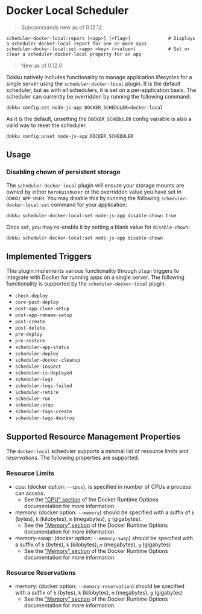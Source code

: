 # Docker Local Scheduler

> Subcommands new as of 0.12.12

```
scheduler-docker-local:report [<app>] [<flag>]              # Displays a scheduler-docker-local report for one or more apps
scheduler-docker-local:set <app> <key> (<value>)            # Set or clear a scheduler-docker-local property for an app
```

> New as of 0.12.0

Dokku natively includes functionality to manage application lifecycles for a single server using the `scheduler-docker-local` plugin. It is the default scheduler, but as with all schedulers, it is set on a per-application basis. The scheduler can currently be overridden by running the following command:

```shell
dokku config:set node-js-app DOCKER_SCHEDULER=docker-local
```

As it is the default, unsetting the `DOCKER_SCHEDULER` config variable is also a valid way to reset the scheduler.

```shell
dokku config:unset node-js-app DOCKER_SCHEDULER
```

## Usage

### Disabling chown of persistent storage

The `scheduler-docker-local` plugin will ensure your storage mounts are owned by either `herokuishuser` or the overridden value you have set in `DOKKU_APP_USER`. You may disable this by running the following `scheduler-docker-local:set` command for your application:

```shell
dokku scheduler-docker-local:set node-js-app disable-chown true
```

Once set, you may re-enable it by setting a blank value for `disable-chown`:

```shell
dokku scheduler-docker-local:set node-js-app disable-chown
```

## Implemented Triggers

This plugin implements various functionality through `plugn` triggers to integrate with Docker for running apps on a single server. The following functionality is supported by the `scheduler-docker-local` plugin.

- `check-deploy`
- `core-post-deploy`
- `post-app-clone-setup`
- `post-app-rename-setup`
- `post-create`
- `post-delete`
- `pre-deploy`
- `pre-restore`
- `scheduler-app-status`
- `scheduler-deploy`
- `scheduler-docker-cleanup`
- `scheduler-inspect`
- `scheduler-is-deployed`
- `scheduler-logs`
- `scheduler-logs-failed`
- `scheduler-retire`
- `scheduler-run`
- `scheduler-stop`
- `scheduler-tags-create`
- `scheduler-tags-destroy`

## Supported Resource Management Properties

The `docker-local` scheduler supports a minimal list of resource _limits_ and _reservations_. The following properties are supported:

### Resource Limits

- cpu: (docker option: `--cpus`), is specified in number of CPUs a process can access.
  - See the ["CPU" section](https://docs.docker.com/config/containers/resource_constraints/#cpu) of the Docker Runtime Options documentation for more information.
- memory: (docker option: `--memory`) should be specified with a suffix of `b` (bytes), `k` (kilobytes), `m` (megabytes), `g` (gigabytes).
  - See the ["Memory" section](https://docs.docker.com/config/containers/resource_constraints/#memory) of the Docker Runtime Options documentation for more information.
- memory-swap: (docker option: `--memory-swap`) should be specified with a suffix of `b` (bytes), `k` (kilobytes), `m` (megabytes), `g` (gigabytes)
  - See the ["Memory" section](https://docs.docker.com/config/containers/resource_constraints/#memory) of the Docker Runtime Options documentation for more information.

### Resource Reservations

- memory: (docker option: `--memory-reservation`) should be specified with a suffix of `b` (bytes), `k` (kilobytes), `m` (megabytes), `g` (gigabytes)
  - See the ["Memory" section](https://docs.docker.com/config/containers/resource_constraints/#memory) of the Docker Runtime Options documentation for more information.
